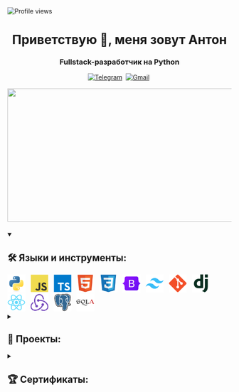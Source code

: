 <div id="statistics">
  <img src="https://komarev.com/ghpvc/?username=selivados&color=brightgreen&style=flat" alt="Profile views"/>
</div>

<div id="header" align="center">
  <h1>Приветствую 👋, меня зовут Антон</h1>
  <h3>Fullstack-разработчик на Python</h3>
</div>

<div id="contacts" align="center">
  <!--
  <a href="linkedin-url"><img src="https://img.shields.io/badge/LinkedIn-blue?style=for-the-badge&logo=linkedin&logoColor=white" alt="LinkedIn"/></a>&nbsp;
  <a href="twitter-url"><img src="https://img.shields.io/badge/Twitter-blue?style=for-the-badge&logo=x&logoColor=white" alt="Twitter"/></a>&nbsp;
  -->
  <a href="https://t.me/selivados"><img src="https://img.shields.io/badge/Telegram-26A5E4?style=for-the-badge&logo=telegram&logoColor=white" alt="Telegram"/></a>&nbsp;
  <a href="mailto:selivados@gmail.com"><img src="https://img.shields.io/badge/Gmail-EA4335?style=for-the-badge&logo=gmail&logoColor=white" alt="Gmail"/></a>&nbsp;
</div>

<br/>

<div id="banner" align="center">
  <img src="https://media.giphy.com/media/dWesBcTLavkZuG35MI/giphy.gif" width="600" height="300"/>
</div>

<br/>

<details open>
  <summary><h2>🛠️ Языки и инструменты:</h2></summary>
  
  <div id="tools">
    <a href="https://www.python.org/" target="_blank" rel="noreferrer"><img src="https://github.com/devicons/devicon/blob/master/icons/python/python-original.svg" width="40" height="40" alt="Python" title="Python"/></a>&nbsp;&nbsp;
    <a href="https://developer.mozilla.org/ru/docs/Web/JavaScript" target="_blank" rel="noreferrer"><img src="https://github.com/devicons/devicon/blob/master/icons/javascript/javascript-original.svg" width="40" height="40" alt="JavaScript" title="JavaScript"/></a>&nbsp;&nbsp;
    <a href="https://www.typescriptlang.org/" target="_blank" rel="noreferrer"><img src="https://github.com/devicons/devicon/blob/master/icons/typescript/typescript-original.svg" width="40" height="40" alt="TypeScript" title="TypeScript"/></a>&nbsp;&nbsp;
    <a href="https://html.spec.whatwg.org/multipage/" target="_blank" rel="noreferrer"><img src="https://github.com/devicons/devicon/blob/master/icons/html5/html5-original.svg" width="40" height="40" alt="HTML5" title="HTML5"/></a>&nbsp;&nbsp;
    <a href="https://www.w3schools.com/css/" target="_blank" rel="noreferrer"><img src="https://github.com/devicons/devicon/blob/master/icons/css3/css3-original.svg" width="40" height="40" alt="CSS3" title="CSS3"/></a>&nbsp;&nbsp;
    <a href="https://getbootstrap.com/" target="_blank" rel="noreferrer"><img src="https://github.com/devicons/devicon/blob/master/icons/bootstrap/bootstrap-original.svg" width="40" height="40" alt="Bootstrap" title="Bootstrap"/></a>&nbsp;&nbsp;
    <a href="https://tailwindcss.com/" target="_blank" rel="noreferrer"><img src="https://github.com/devicons/devicon/blob/master/icons/tailwindcss/tailwindcss-original.svg" width="40" height="40" alt="Tailwind CSS" title="Tailwind CSS"/></a>&nbsp;&nbsp;
    <a href="https://git-scm.com/" target="_blank" rel="noreferrer"><img src="https://github.com/devicons/devicon/blob/master/icons/git/git-original.svg" width="40" height="40" alt="Git" title="Git"/></a>&nbsp;&nbsp;
    <a href="https://www.djangoproject.com/" target="_blank" rel="noreferrer"><img src="https://github.com/devicons/devicon/blob/master/icons/django/django-plain.svg" width="40" height="40" alt="Django" title="Django"/></a>&nbsp;&nbsp;
    <a href="https://react.dev/" target="_blank" rel="noreferrer"><img src="https://github.com/devicons/devicon/blob/master/icons/react/react-original.svg" width="40" height="40" alt="React" title="React"/></a>&nbsp;&nbsp;
    <a href="https://redux.js.org/" target="_blank" rel="noreferrer"><img src="https://github.com/devicons/devicon/blob/master/icons/redux/redux-original.svg" width="40" height="40" alt="Redux" title="Redux"/></a>&nbsp;&nbsp;
    <a href="https://www.postgresql.org/" target="_blank" rel="noreferrer"><img src="https://github.com/devicons/devicon/blob/master/icons/postgresql/postgresql-original.svg" width="40" height="40" alt="PostgreSQL" title="PostgreSQL"/></a>&nbsp;&nbsp;
    <a href="https://www.sqlalchemy.org/" target="_blank" rel="noreferrer"><img src="https://github.com/devicons/devicon/blob/master/icons/sqlalchemy/sqlalchemy-original.svg" width="40" height="40" alt="SQLAlchemy" title="SQLAlchemy"/></a>&nbsp;&nbsp;
  </div>
</details>

<details>
  <summary><h2>💼 Проекты:</h2></summary>
  
  ⭐ **Облачное хранилище My Cloud**  
  **Задача:** создать веб-приложение, которое будет работать как облачное хранилище.  
  **Стек:** Python, Django, Django REST framework, PostgreSQL, JavaScript, TypeScript, HTML, CSS, Bootstrap, React, React Router, Redux, Redux Toolkit, ESLint.  
  **Результат:** Сайт, [Код](https://github.com/selivados/Diplom_MyCloud)
  
  ⭐ **Интернет-магазин обуви Bosa Noga**  
  **Задача:** создать веб-приложение интернет-магазина, всеми основными функциями которого можно пользоваться.  
  **Стек:** JavaScript, TypeScript, HTML, CSS, React, React Router, Redux, Redux Toolkit, ESLint.  
  **Результат:** [Сайт](https://bosanoga-frontend.onrender.com/), [Код](https://github.com/selivados/7_Coursework_BosaNoga)
  
  ⭐ **Chaos Organizer**  
  **Задача:** создать бота, предназначенного для хранения информации, поиска и других сервисов (напоминания, уведомления и интеграции с внешними сервисами).  
  **Стек:** JavaScript, HTML, CSS, Webpack, Babel, ESLint, GitHub Actions.  
  **Результат:** [Сайт](https://selivados.github.io/6_Coursework_ChaosOrganizer/), [Код](https://github.com/selivados/6_Coursework_ChaosOrganizer)
  
  ⭐ **Retro Game**  
  **Задача:** создать двухмерную игру в стиле фэнтези, где игроку предстоит выставлять своих персонажей против персонажей нечисти.  
  **Стек:** JavaScript, HTML, CSS, Webpack, Babel, ESLint, Jest, GitHub Actions.  
  **Результат:** [Сайт](https://selivados.github.io/5_Coursework_RetroGame/), [Код](https://github.com/selivados/5_Coursework_RetroGame)
  
  ⭐ **Облачное хранилище WebCloud (UI)**  
  **Задача:** создать веб-приложение для резервного копирования фотографий из профиля (аватарок) пользователя ВКонтакте в облачное хранилище Яндекс Диск.  
  **Стек:** JavaScript, HTML, CSS.  
  **Результат:** [Сайт](https://selivados.github.io/4_Coursework_WebCloudUI/), [Код](https://github.com/selivados/4_Coursework_WebCloudUI)
  
  ⭐ **Noemi**  
  **Задача:** сверстать адаптивные макеты сайта для различных устройств (настольные компьютеры, планшеты, смартфоны).  
  **Стек:** HTML, CSS.  
  **Результат:** [Сайт](https://selivados.github.io/3_Coursework_Noemi/), [Код](https://github.com/selivados/3_Coursework_Noemi)
  
  ⭐ **VKinder**  
  **Задача:** создать бота для взаимодействия с базами данных социальной сети ВКонтакте. Бот должен предлагать различные варианты людей для знакомств в виде диалога с пользователем.  
  **Стек:** Python, PostgreSQL.  
  **Результат:** [Код](https://github.com/selivados/2_Coursework_VKinder)
  
  ⭐ **Резервное копирование**  
  **Задача:** создать программу для резервного копирования фотографий с профиля (аватарок) пользователя ВКонтакте в облачное хранилище Яндекс Диск, Google Drive.  
  **Стек:** Python  
  **Результат:** [Код](https://github.com/selivados/1_Coursework_Backup_VK)
  
  ---
  
  <h3>Тестовые задания:</h3>
  
  ⭐ **Сервис транслитерации**  
  **Задача:** создать веб-приложение, которое выполняет транслитерацию текста. Реализовать интерактивную работу через веб-интерфейс, а также API-эндпоинты для интеграции.  
  **Стек:** Python, FastAPI, MongoDB, JavaScript, HTML, CSS, Bootstrap, React.  
  **Результат:** [Код](https://github.com/selivados/Transliteration_Service)
  
</details>

<details>
  <summary><h2>🏆 Сертификаты:</h2></summary>
  
  **Нетология**  
  [Fullstack-разработчик на Python](https://drive.google.com/file/d/1e2NMAtQZHNiE2hI1IK9psEqhXpYK28DB/view?usp=sharing)  
  [React: Библиотека №1 в современной фронтенд-разработке](https://drive.google.com/file/d/1RBkxE7BN41CHuCJgoWeESiM-ZYjxuaWh/view?usp=sharing)  
  [Расширенный инструментарий JavaScript в браузере](https://drive.google.com/file/d/1avH2b219w9LwMLTErIpPC0fgpboszaov/view?usp=drive_link)  
  [JavaScript: углубленный курс веб-разработки](https://drive.google.com/file/d/16NBvqhCOX988BP9d2YyHrNMOARFR4WsO/view?usp=drive_link)  
  [JavaScript: основы работы в браузере](https://drive.google.com/file/d/12U9d1WPz9CAprXvt7DtoL60qv6O7PxUv/view?usp=drive_link)  
  [HTML и CSS: основы веб-верстки](https://drive.google.com/file/d/1WCUxcCFvGG1XJDdiXPfWJOYxsPWzpqCZ/view?usp=drive_link)  
  [Django: создание функциональных веб-приложений](https://drive.google.com/file/d/1zb0coXY7k6h-Wfcfwa0G-NA3xyF_9kTU/view?usp=drive_link)  
  [Профессиональная работа с Python](https://drive.google.com/file/d/1dfuuKZDGZjDnA7w9zqGlkFCbzoveH9I3/view?usp=drive_link)  
  [Базы данных для python-разработчиков](https://drive.google.com/file/d/1_cCMKqqWA8szrjorNvgdpFkeU-3xEQpf/view?usp=drive_link)  
  [Git - система контроля версий](https://drive.google.com/file/d/13gjxjpZNboJl2T43JckZ54zJNzNRJWWU/view?usp=drive_link)  
  [Основы языка программирования Python](https://drive.google.com/file/d/1j0IC2Xc8D6i-f0q-p8uOYVMlknoNyO3K/view?usp=drive_link)
  
  **Stepik**  
  ["Поколение Python": курс для продвинутых](https://drive.google.com/file/d/1JDOboSMsbpzusHO8jvVJ_jICY2iw_5gG/view?usp=drive_link)  
  ["Поколение Python": курс для начинающих](https://drive.google.com/file/d/1V5lwVWQcj4i2orzHDexGbPHsnLmx-Td9/view?usp=drive_link)
  
</details>
